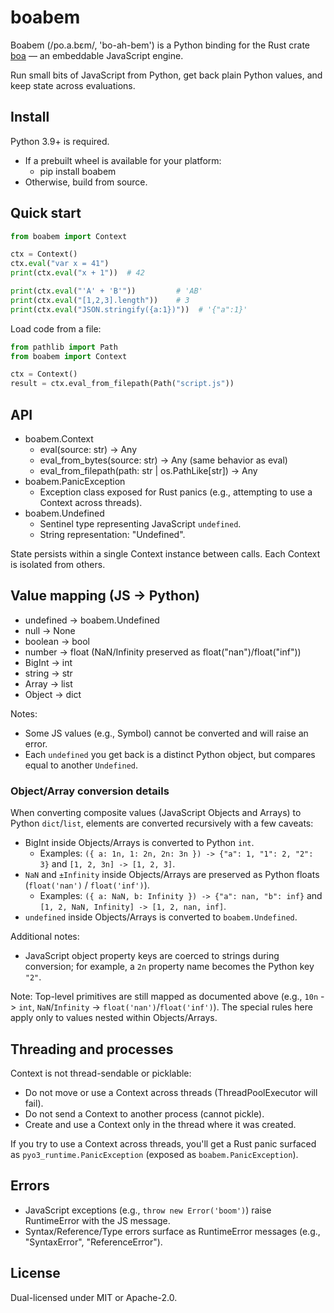 # boabem

Boabem (/po.a.bɛm/, 'bo-ah-bem') is a Python binding for the Rust crate [boa](https://github.com/boa-dev/boa) — an embeddable JavaScript engine.

Run small bits of JavaScript from Python, get back plain Python values, and keep state across evaluations.

## Install

Python 3.9+ is required.

- If a prebuilt wheel is available for your platform:
  - pip install boabem
- Otherwise, build from source.

## Quick start

```python
from boabem import Context

ctx = Context()
ctx.eval("var x = 41")
print(ctx.eval("x + 1"))  # 42

print(ctx.eval("'A' + 'B'"))         # 'AB'
print(ctx.eval("[1,2,3].length"))    # 3
print(ctx.eval("JSON.stringify({a:1})"))  # '{"a":1}'
```

Load code from a file:

```python
from pathlib import Path
from boabem import Context

ctx = Context()
result = ctx.eval_from_filepath(Path("script.js"))
```

## API

- boabem.Context
  - eval(source: str) -> Any
  - eval_from_bytes(source: str) -> Any (same behavior as eval)
  - eval_from_filepath(path: str | os.PathLike[str]) -> Any
- boabem.PanicException
  - Exception class exposed for Rust panics (e.g., attempting to use a Context across threads).
- boabem.Undefined
  - Sentinel type representing JavaScript `undefined`.
  - String representation: "Undefined".

State persists within a single Context instance between calls. Each Context is isolated from others.

## Value mapping (JS -> Python)

- undefined -> boabem.Undefined
- null -> None
- boolean -> bool
- number -> float (NaN/Infinity preserved as float("nan")/float("inf"))
- BigInt -> int
- string -> str
- Array -> list
- Object -> dict

Notes:

- Some JS values (e.g., Symbol) cannot be converted and will raise an error.
- Each `undefined` you get back is a distinct Python object, but compares equal to another `Undefined`.

### Object/Array conversion details

When converting composite values (JavaScript Objects and Arrays) to Python `dict`/`list`, elements are converted recursively with a few caveats:

- BigInt inside Objects/Arrays is converted to Python `int`.
  - Examples: `({ a: 1n, 1: 2n, 2n: 3n }) -> {"a": 1, "1": 2, "2": 3}` and `[1, 2, 3n] -> [1, 2, 3]`.
- `NaN` and `±Infinity` inside Objects/Arrays are preserved as Python floats (`float('nan')` / `float('inf')`).
  - Examples: `({ a: NaN, b: Infinity }) -> {"a": nan, "b": inf}` and `[1, 2, NaN, Infinity] -> [1, 2, nan, inf]`.
- `undefined` inside Objects/Arrays is converted to `boabem.Undefined`.

Additional notes:

- JavaScript object property keys are coerced to strings during conversion; for example, a `2n` property name becomes the Python key `"2"`.

Note: Top-level primitives are still mapped as documented above (e.g., `10n` -> `int`, `NaN`/`Infinity` -> `float('nan')`/`float('inf')`). The special rules here apply only to values nested within Objects/Arrays.

## Threading and processes

Context is not thread-sendable or picklable:

- Do not move or use a Context across threads (ThreadPoolExecutor will fail).
- Do not send a Context to another process (cannot pickle).
- Create and use a Context only in the thread where it was created.

If you try to use a Context across threads, you'll get a Rust panic surfaced as `pyo3_runtime.PanicException` (exposed as `boabem.PanicException`).

## Errors

- JavaScript exceptions (e.g., `throw new Error('boom')`) raise RuntimeError with the JS message.
- Syntax/Reference/Type errors surface as RuntimeError messages (e.g., "SyntaxError", "ReferenceError").

## License

Dual-licensed under MIT or Apache-2.0.
